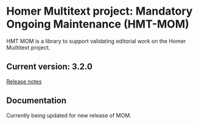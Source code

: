 # Homer Multitext project: Mandatory Ongoing Maintenance (HMT-MOM)


HMT MOM is a library to support validating editorial work on the Homer Muiltitext project.

## Current version:  3.2.0

[Release notes](releases.md)


## Documentation

Currently being updated for new release of MOM.


[docs]: https://homermultitext.github.io/hmt-mom/




[2]: http://www.homermultitext.org/hmt-docs/guides/index.html
